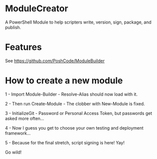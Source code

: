 ModuleCreator
=============

A PowerShell Module to help scripters write, version, sign, package, and publish.

# Features #

See https://github.com/PoshCode/ModuleBuilder

# How to create a new module #

 1 - Import Module-Builder - Resolve-Alias should now load with it.
 
 2 - Then run Create-Module - The clobber with New-Module is fixed.
 
 3 - InitializeGit - Password or Personal Access Token, but passwords get asked more often...
 
 4 - Now I guess you get to choose your own testing and deployment framework...
 
 5 - Because for the final stretch, script signing is here! Yay!
 
 
 Go wild! 
